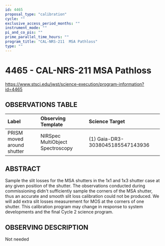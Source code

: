 ```yaml
---
id: 4465
proposal_type: "calibration"
cycle: ""
exclusive_access_period_months: ""
instrument_mode: ""
pi_and_co_pis: ""
prime_parallel_time_hours: ""
program_title: "CAL-NRS-211  MSA Pathloss"
type: ""
---
```

# 4465 - CAL-NRS-211  MSA Pathloss
https://www.stsci.edu/jwst/science-execution/program-information?id=4465
## OBSERVATIONS TABLE
| Label                     | Observing Template                | Science Target                     |
| :------------------------ | :-------------------------------- | :--------------------------------- |
| PRISM moved around shutter | NIRSpec MultiObject Spectroscopy | (1) Gaia-DR3-3038045185547143936 |

## ABSTRACT

Sample the slit losses for the MSA shutters in the 1x1 and 1x3 shutter case at any given position of the shutter. The observations conducted during commissioning didn't sufficiently sample the corners of the MSA shutter, thus an accurate and smooth slit loss calibration could not be produced. We will add extra slit losses measurement for MOS at the corners of one shutter.
This calibration program may change in response to system developments and the final Cycle 2 science program.

## OBSERVING DESCRIPTION

Not needed
